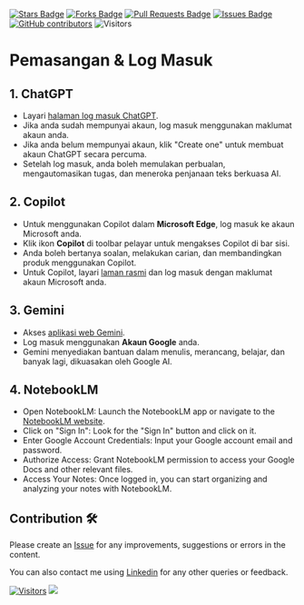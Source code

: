 <a href="https://github.com/drshahizan/ai-tools/stargazers"><img src="https://img.shields.io/github/stars/drshahizan/ai-tools" alt="Stars Badge"/></a>
<a href="https://github.com/drshahizan/ai-tools/network/members"><img src="https://img.shields.io/github/forks/drshahizan/ai-tools" alt="Forks Badge"/></a>
<a href="https://github.com/drshahizan/ai-tools"><img src="https://img.shields.io/github/issues-pr/drshahizan/ai-tools" alt="Pull Requests Badge"/></a>
<a href="https://github.com/drshahizan/ai-tools/issues"><img src="https://img.shields.io/github/issues/drshahizan/ai-tools" alt="Issues Badge"/></a>
<a href="https://github.com/drshahizan/ai-tools/graphs/contributors"><img alt="GitHub contributors" src="https://img.shields.io/github/contributors/drshahizan/ai-tools?color=2b9348"></a>
![Visitors](https://api.visitorbadge.io/api/visitors?path=https%3A%2F%2Fgithub.com%2Fdrshahizan%2Fai-tools&labelColor=%23d9e3f0&countColor=%23697689&style=flat)

# Pemasangan & Log Masuk

## 1. ChatGPT
- Layari [halaman log masuk ChatGPT](https://chat.openai.com/auth/login).
- Jika anda sudah mempunyai akaun, log masuk menggunakan maklumat akaun anda.
- Jika anda belum mempunyai akaun, klik "Create one" untuk membuat akaun ChatGPT secara percuma.
- Setelah log masuk, anda boleh memulakan perbualan, mengautomasikan tugas, dan meneroka penjanaan teks berkuasa AI.

## 2. Copilot
- Untuk menggunakan Copilot dalam **Microsoft Edge**, log masuk ke akaun Microsoft anda.
- Klik ikon **Copilot** di toolbar pelayar untuk mengakses Copilot di bar sisi.
- Anda boleh bertanya soalan, melakukan carian, dan membandingkan produk menggunakan Copilot.
- Untuk Copilot, layari [laman rasmi](https://www.bing.com) dan log masuk dengan maklumat akaun Microsoft anda.

## 3. Gemini
- Akses [aplikasi web Gemini](https://gemini.google.com/app).
- Log masuk menggunakan **Akaun Google** anda.
- Gemini menyediakan bantuan dalam menulis, merancang, belajar, dan banyak lagi, dikuasakan oleh Google AI.

## 4.  NotebookLM

- Open NotebookLM: Launch the NotebookLM app or navigate to the [NotebookLM website](https://notebooklm.google.com/).
- Click on "Sign In": Look for the "Sign In" button and click on it.
- Enter Google Account Credentials: Input your Google account email and password.
- Authorize Access: Grant NotebookLM permission to access your Google Docs and other relevant files.
- Access Your Notes: Once logged in, you can start organizing and analyzing your notes with NotebookLM.

## Contribution 🛠️
Please create an [Issue](https://github.com/drshahizan/ai-tools/issues) for any improvements, suggestions or errors in the content.

You can also contact me using [Linkedin](https://www.linkedin.com/in/drshahizan/) for any other queries or feedback.

[![Visitors](https://api.visitorbadge.io/api/visitors?path=https%3A%2F%2Fgithub.com%2Fdrshahizan&labelColor=%23697689&countColor=%23555555&style=plastic)](https://visitorbadge.io/status?path=https%3A%2F%2Fgithub.com%2Fdrshahizan)
![](https://hit.yhype.me/github/profile?user_id=81284918)


